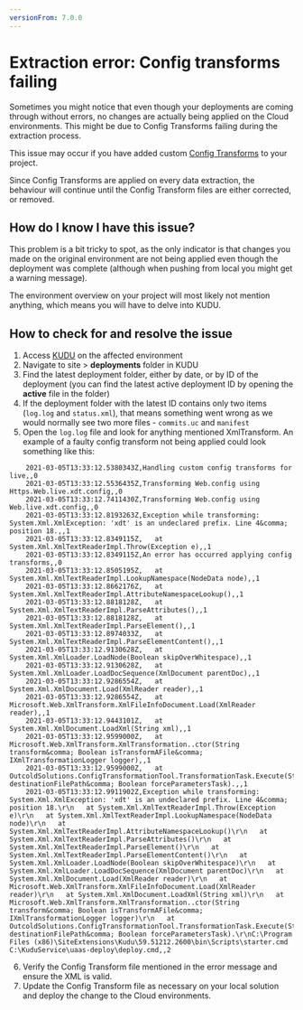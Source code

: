```yaml
---
versionFrom: 7.0.0
---
```


# Extraction error: Config transforms failing

Sometimes you might notice that even though your deployments are coming through without errors, no changes are actually being applied on the Cloud environments.
This might be due to Config Transforms failing during the extraction process.

This issue may occur if you have added custom [Config Transforms](../../../Set-up/Config-Transforms) to your project.

Since Config Transforms are applied on every data extraction, the behaviour will continue until the Config Transform files are either corrected, or removed.

## How do I know I have this issue?

This problem is a bit tricky to spot, as the only indicator is that changes you made on the original environment are not being applied even though the deployment was complete (although when pushing from local you might get a warning message).

The environment overview on your project will most likely not mention anything, which means you will have to delve into KUDU.

## How to check for and resolve the issue

1. Access [KUDU](../../../Set-up/Power-Tools)  on the affected environment
2. Navigate to site > **deployments** folder in KUDU
3. Find the latest deployment folder, either by date, or by ID of the deployment (you can find the latest active deployment ID by opening the **active** file in the folder)
4. If the deployment folder with the latest ID contains only two items (`log.log` and `status.xml`), that means something went wrong as we would normally see two more files - `commits.uc` and `manifest`
5. Open the `log.log` file and look for anything mentioned XmlTransform. An example of a faulty config transform not being applied could look something like this:

```log
	2021-03-05T13:33:12.5380343Z,Handling custom config transforms for live,,0
	2021-03-05T13:33:12.5536435Z,Transforming Web.config using Https.Web.live.xdt.config,,0
	2021-03-05T13:33:12.7411430Z,Transforming Web.config using Web.live.xdt.config,,0
	2021-03-05T13:33:12.8193263Z,Exception while transforming: System.Xml.XmlException: 'xdt' is an undeclared prefix. Line 4&comma; position 18.,,1
	2021-03-05T13:33:12.8349115Z,   at System.Xml.XmlTextReaderImpl.Throw(Exception e),,1
	2021-03-05T13:33:12.8349115Z,An error has occurred applying config transforms,,0
	2021-03-05T13:33:12.8505195Z,   at System.Xml.XmlTextReaderImpl.LookupNamespace(NodeData node),,1
	2021-03-05T13:33:12.8662176Z,   at System.Xml.XmlTextReaderImpl.AttributeNamespaceLookup(),,1
	2021-03-05T13:33:12.8818128Z,   at System.Xml.XmlTextReaderImpl.ParseAttributes(),,1
	2021-03-05T13:33:12.8818128Z,   at System.Xml.XmlTextReaderImpl.ParseElement(),,1
	2021-03-05T13:33:12.8974033Z,   at System.Xml.XmlTextReaderImpl.ParseElementContent(),,1
	2021-03-05T13:33:12.9130628Z,   at System.Xml.XmlLoader.LoadNode(Boolean skipOverWhitespace),,1
	2021-03-05T13:33:12.9130628Z,   at System.Xml.XmlLoader.LoadDocSequence(XmlDocument parentDoc),,1
	2021-03-05T13:33:12.9286554Z,   at System.Xml.XmlDocument.Load(XmlReader reader),,1
	2021-03-05T13:33:12.9286554Z,   at Microsoft.Web.XmlTransform.XmlFileInfoDocument.Load(XmlReader reader),,1
	2021-03-05T13:33:12.9443101Z,   at System.Xml.XmlDocument.LoadXml(String xml),,1
	2021-03-05T13:33:12.9599000Z,   at Microsoft.Web.XmlTransform.XmlTransformation..ctor(String transform&comma; Boolean isTransformAFile&comma; IXmlTransformationLogger logger),,1
	2021-03-05T13:33:12.9599000Z,   at OutcoldSolutions.ConfigTransformationTool.TransformationTask.Execute(String destinationFilePath&comma; Boolean forceParametersTask).,,1
	2021-03-05T13:33:12.9911902Z,Exception while transforming: System.Xml.XmlException: 'xdt' is an undeclared prefix. Line 4&comma; position 18.\r\n   at System.Xml.XmlTextReaderImpl.Throw(Exception e)\r\n   at System.Xml.XmlTextReaderImpl.LookupNamespace(NodeData node)\r\n   at System.Xml.XmlTextReaderImpl.AttributeNamespaceLookup()\r\n   at System.Xml.XmlTextReaderImpl.ParseAttributes()\r\n   at System.Xml.XmlTextReaderImpl.ParseElement()\r\n   at System.Xml.XmlTextReaderImpl.ParseElementContent()\r\n   at System.Xml.XmlLoader.LoadNode(Boolean skipOverWhitespace)\r\n   at System.Xml.XmlLoader.LoadDocSequence(XmlDocument parentDoc)\r\n   at System.Xml.XmlDocument.Load(XmlReader reader)\r\n   at Microsoft.Web.XmlTransform.XmlFileInfoDocument.Load(XmlReader reader)\r\n   at System.Xml.XmlDocument.LoadXml(String xml)\r\n   at Microsoft.Web.XmlTransform.XmlTransformation..ctor(String transform&comma; Boolean isTransformAFile&comma; IXmlTransformationLogger logger)\r\n   at OutcoldSolutions.ConfigTransformationTool.TransformationTask.Execute(String destinationFilePath&comma; Boolean forceParametersTask).\r\nC:\Program Files (x86)\SiteExtensions\Kudu\59.51212.2600\bin\Scripts\starter.cmd C:\KuduService\uaas-deploy\deploy.cmd,,2
```

6. Verify the Config Transform file mentioned in the error message and ensure the XML is valid.
7. Update the Config Transform file as necessary on your local solution and deploy the change to the Cloud environments.


